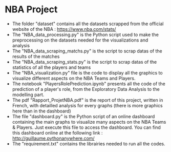 # NBA Project
- The folder "dataset" contains all the datasets scrapped from the official website of the NBA : https://www.nba.com/stats/ 
- The "NBA_data_processing.py" is the Python script used to make the preprocessing on the datasets needed for the visualizations and analysis
- The "NBA_data_scraping_matchs.py" is the script to scrap datas of the results of the matches
- The "NBA_data_scraping_stats.py" is the script to scrap datas of the statistics of all the players and teams
- The "NBA_visualization.py" file is the code to display all the graphics to visualize different aspects on the NBA Teams and Players.
- The notebook "PlayersRolePrediction.ipynb" presents all the code of the prediction of a player's role, from the Exploratory Data Analysis to the modelling part.
- The pdf "Rapport_ProjetNBA.pdf" is the report of this project, written in French, with detailled analysis for every graphs (there is more graphics here than in the dashboard)
- The file "dashboard.py" is the Python script of an online dashboard containing the main graphs to visualize many aspects on the NBA Teams & Players. Just execute this file to access the dashboard. You can find this dashboard online at the following link : http://guillaume.pythonanywhere.com/
- The "requirement.txt" contains the librairies needed to run all the codes. 

